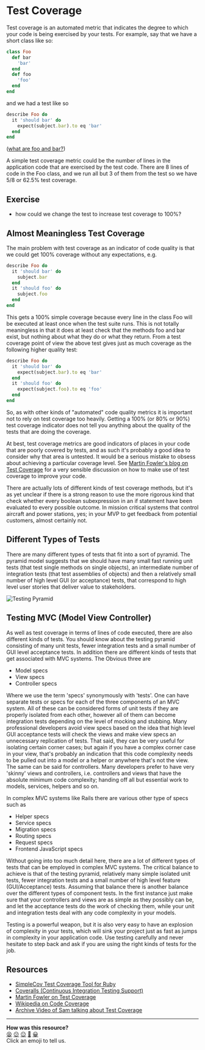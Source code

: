 Test Coverage
============


Test coverage is an automated metric that indicates the degree to which your code is being exercised by your tests.  For example, say that we have a short class like so:

```ruby
class Foo
  def bar
    'bar'
  end
  def foo
    'foo'
  end
end
```
and we had a test like so

```ruby
describe Foo do
  it 'should bar' do
    expect(subject.bar).to eq 'bar'
  end
end
```
([what are foo and bar?](http://en.wikipedia.org/wiki/Foobar))

A simple test coverage metric could be the number of lines in the application code that are exercised by the test code.  There are 8 lines of code in the Foo class, and we run all but 3 of them from the test so we have 5/8 or 62.5% test coverage.

Exercise
-------
* how could we change the test to increase test coverage to 100%?

Almost Meaningless Test Coverage
-----

The main problem with test coverage as an indicator of code quality is that we could get 100% coverage without any expectations, e.g.

```ruby
describe Foo do
  it 'should bar' do
    subject.bar
  end
  it 'should foo' do
    subject.foo
  end
end
```

This gets a 100% simple coverage because every line in the class Foo will be executed at least once when the test suite runs.  This is not totally meaningless in that it does at least check that the methods foo and bar exist, but nothing about what they do or what they return.  From a test coverage point of view the above test gives just as much coverage as the following higher quality test:

```ruby
describe Foo do
  it 'should bar' do
    expect(subject.bar).to eq 'bar'
  end
  it 'should foo' do
    expect(subject.foo).to eq 'foo'
  end
end
```


So, as with other kinds of "automated" code quality metrics it is important not to rely on test coverage too heavily.  Getting a 100% (or 80% or 90%) test coverage indicator does not tell you anything about the quality of the tests that are doing the coverage.  

At best, test coverage metrics are good indicators of places in your code that are poorly covered by tests, and as such it's probably a good idea to consider why that area is untested.  It would be a serious mistake to obsess about achieving a particular coverage level.  See [Martin Fowler's blog on Test Coverage](http://martinfowler.com/bliki/TestCoverage.html) for a very sensible discussion on how to make use of test coverage to improve your code.

There are actually lots of different kinds of test coverage methods, but it's as yet unclear if there is a strong reason to use the more rigorous kind that check whether every boolean subexpression in an if statement have been evaluated to every possible outcome.  In mission critical systems that control aircraft and power stations, yes; in your MVP to get feedback from potential customers, almost certainly not.

Different Types of Tests
-------

There are many different types of tests that fit into a sort of pyramid.  The pyramid model suggests that we should have many small fast running unit tests (that test single methods on single objects), an intermediate number of integration tests (that test assemblies of objects) and then a relatively small number of high level GUI (or acceptance) tests, that correspond to high level user stories that deliver value to stakeholders.

![Testing Pyramid](https://watirmelon.files.wordpress.com/2011/06/automatedtestingpyramid.png)

Testing MVC (Model View Controller)
--------

As well as test coverage in terms of lines of code executed, there are also different kinds of tests.  You should know about the testing pyramid consisting of many unit tests, fewer integration tests and a small number of GUI level acceptance tests. In addition there are different kinds of tests that get associated with MVC systems.  The Obvious three are

* Model specs
* View specs
* Controller specs

Where we use the term 'specs' synonymously with 'tests'.  One can have separate tests or specs for each of the three components of an MVC system.  All of these can be considered forms of unit tests if they are properly isolated from each other, however all of them can become integration tests depending on the level of mocking and stubbing.  Many professional developers avoid view specs based on the idea that high level GUI acceptance tests will check the views and make view specs an unnecessary replication of tests.  That said, they can be very useful for isolating certain corner cases; but again if you have a complex corner case in your view, that's probably an indication that this code complexity needs to be pulled out into a model or a helper or anywhere that's not the view.  The same can be said for controllers.  Many developers prefer to have very 'skinny' views and controllers, i.e. controllers and views that have the absolute minimum code complexity; handing off all but essential work to models, services, helpers and so on.

In complex MVC systems like Rails there are various other type of specs such as

* Helper specs
* Service specs
* Migration specs
* Routing specs
* Request specs
* Frontend JavaScript specs

Without going into too much detail here, there are a lot of different types of tests that can be employed in complex MVC systems.  The critical balance to achieve is that of the testing pyramid, relatively many simple isolated unit tests, fewer integration tests and a small number of high level feature (GUI/Acceptance) tests.  Assuming that balance there is another balance over the different types of component tests.  In the first instance just make sure that your controllers and views are as simple as they possibly can be, and let the acceptance tests do the work of checking them, while your unit and integration tests deal with any code complexity in your models.

Testing is a powerful weapon, but it is also very easy to have an explosion of complexity in your tests, which will sink your project just as fast as jumps in complexity in your application code.  Use testing carefully and never hesitate to step back and ask if you are using the right kinds of tests for the job.

Resources
-------

* [SimpleCov Test Coverage Tool for Ruby](https://github.com/colszowka/simplecov)
* [Coveralls (Continuous Integration Testing Support)](https://coveralls.io)
* [Martin Fowler on Test Coverage](http://martinfowler.com/bliki/TestCoverage.html)
* [Wikipedia on Code Coverage](http://en.wikipedia.org/wiki/Code_coverage)
* [Archive Video of Sam talking about Test Coverage](https://www.youtube.com/watch?v=S6qV8vbjPu8)

<!-- BEGIN GENERATED SECTION DO NOT EDIT -->

---

**How was this resource?**  
[😫](https://airtable.com/shrUJ3t7KLMqVRFKR?prefill_Repository=makersacademy/course&prefill_File=pills/test_coverage.md&prefill_Sentiment=😫) [😕](https://airtable.com/shrUJ3t7KLMqVRFKR?prefill_Repository=makersacademy/course&prefill_File=pills/test_coverage.md&prefill_Sentiment=😕) [😐](https://airtable.com/shrUJ3t7KLMqVRFKR?prefill_Repository=makersacademy/course&prefill_File=pills/test_coverage.md&prefill_Sentiment=😐) [🙂](https://airtable.com/shrUJ3t7KLMqVRFKR?prefill_Repository=makersacademy/course&prefill_File=pills/test_coverage.md&prefill_Sentiment=🙂) [😀](https://airtable.com/shrUJ3t7KLMqVRFKR?prefill_Repository=makersacademy/course&prefill_File=pills/test_coverage.md&prefill_Sentiment=😀)  
Click an emoji to tell us.

<!-- END GENERATED SECTION DO NOT EDIT -->